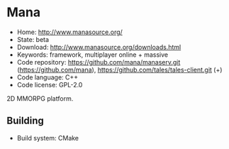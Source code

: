 # Mana

- Home: http://www.manasource.org/
- State: beta
- Download: http://www.manasource.org/downloads.html
- Keywords: framework, multiplayer online + massive
- Code repository: https://github.com/mana/manaserv.git (https://github.com/mana), https://github.com/tales/tales-client.git (+)
- Code language: C++
- Code license: GPL-2.0

2D MMORPG platform.

## Building

- Build system: CMake

